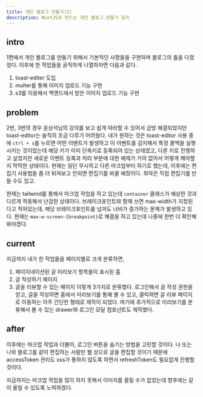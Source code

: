```yaml
---
title: 개인 블로그 만들기(2)
description: NuxtJS로 만드는 개인 블로그 만들기 일지
---
```


## intro

1편에서 개인 블로그를 만들기 위해서 기본적인 사항들을 구현하며 블로그의 틀을 다졌었다. 이후에 한 작업들을 굵직하게 나열하자면 다음과 같다.

1. toast-editer 도입
2. multer를 통해 이미지 업로드 기능 구현
3. s3를 이용해서 백엔드에서 받은 이미지 업로드 기능 구현

## problem

2번, 3번의 경우 윤상석님의 강의를 보고 쉽게 따라할 수 있어서 금방 해결되었지만 toast-editor는 솔직히 조금 다루기 어려웠다. 내가 원하는 것은 toast-editor 사용 중에 `ctrl + s`를 누르면 어떤 이벤트가 발생하고 이 이벤트를 감지해서 특정 콜백을 실행시키는 것이었는데 해당 키가 이미 단축키로 등록되어 있는 상태였고, 다른 키로 진행하고 싶었지만 새로운 이벤트 등록과 처리 부분에 대한 예제가 거의 없어서 어떻게 해야할지 막막한 상태이다. 현재는 일단 무시하고 다른 마크업부터 하기로 했는데, 이후에는 편집기 사용법을 좀 더 뒤져보고 안되면 편집기를 바꿀 예정이다. 최악은 직접 편집기를 만들 수도 있고.

현재는 tailwind를 통해서 마크업 작업을 하고 있는데 `container` 클래스가 예상한 것과 다르게 작동해서 난감한 상태이다. 브레이크포인트와 함께 쓰면 max-width가 지정된다고 적혀있는데, 해당 브레이크포인트를 넘겨도 너비가 증가하는 문제가 발생하고 있다. 현재는 `max-w-screen-{breakpoint}`로 해결을 하고 있는데 나중에 한번 더 확인해봐야겠다.

## current

지금까지 내가 한 작업들을 페이지별로 크게 분류하면,

1. 페이지네이션된 글 미리보기 항목들이 표시된 홈
2. 글 작성하기 페이지
3. 글을 리뷰할 수 있는 페이지
   이렇게 3가지로 분류했다.
   로그인해서 글 작성 권한을 얻고, 글을 작성하면 홈에서 미리보기를 통해 볼 수 있고, 클릭하면 글 리뷰 페이지로 이동하는 아주 간단한 형태로 제작이 되었다. 여기에 추가적으로 미리보기를 분류해서 볼 수 있는 drawer와 로그인 모달 컴포넌트도 제작했다.

## after

이후에는 마크업 작업과 더불어, 로그인 버튼을 숨기는 방법을 고민할 것이다. 나 또는 나와 블로그를 같이 편집하는 사람만 웹 상으로 글을 편집할 것이기 때문에 accessToken 관리도 xss가 통하지 않도록 하면서 refreshToken도 필요없게 진행할 것이다.

지금까지는 마크업 작업을 많이 하지 못해서 이미지를 올릴 수가 없었는데 향후에는 같이 올릴 수 있도록 노력하겠다.
